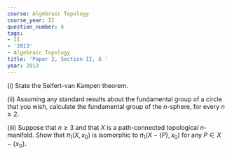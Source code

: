 ```yaml
---
course: Algebraic Topology
course_year: II
question_number: 6
tags:
- II
- '2013'
- Algebraic Topology
title: 'Paper 2, Section II, G '
year: 2013
---
```




(i) State the Seifert-van Kampen theorem.

(ii) Assuming any standard results about the fundamental group of a circle that you wish, calculate the fundamental group of the $n$-sphere, for every $n \geqslant 2$.

(iii) Suppose that $n \geqslant 3$ and that $X$ is a path-connected topological $n$-manifold. Show that $\pi_{1}\left(X, x_{0}\right)$ is isomorphic to $\pi_{1}\left(X-\{P\}, x_{0}\right)$ for any $P \in X-\left\{x_{0}\right\}$.